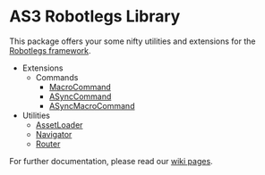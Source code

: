 # AS3 Robotlegs Library

This package offers your some nifty utilities and extensions for the [Robotlegs framework](https://github.com/robotlegs/robotlegs-framework).

* Extensions
	* Commands
		* [MacroCommand](https://github.com/moorinteractive/as3-robotlegs-library/wiki/macrocommand)
		* [ASyncCommand](https://github.com/moorinteractive/as3-robotlegs-library/wiki/asynccommand)
		* [ASyncMacroCommand](https://github.com/moorinteractive/as3-robotlegs-library/wiki/asyncmacrocommand)
* Utilities
	* [AssetLoader](https://github.com/moorinteractive/as3-robotlegs-library/wiki/assetloader)
	* [Navigator](https://github.com/moorinteractive/as3-robotlegs-library/wiki/navigator)
	* [Router](https://github.com/moorinteractive/as3-robotlegs-library/wiki/router)

For further documentation, please read our [wiki pages](https://github.com/moorinteractive/as3-robotlegs-library/wiki).